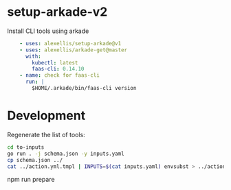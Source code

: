 # setup-arkade-v2

Install CLI tools using arkade

```yaml
    - uses: alexellis/setup-arkade@v1
    - uses: alexellis/arkade-get@master
      with:
        kubectl: latest
        faas-cli: 0.14.10
    - name: check for faas-cli
      run: |
        $HOME/.arkade/bin/faas-cli version
```

# Development

Regenerate the list of tools:

```bash
cd to-inputs
go run . -j schema.json -y inputs.yaml
cp schema.json ../
cat ../action.yml.tmpl | INPUTS=$(cat inputs.yaml) envsubst > ../action.yml

```
npm run prepare
```
